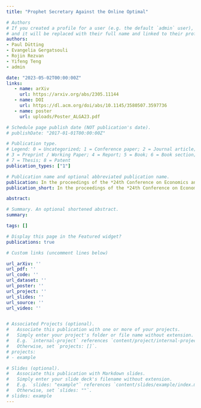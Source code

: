 ```yaml
---
title: "Prophet Secretary Against the Online Optimal"

# Authors
# If you created a profile for a user (e.g. the default `admin` user), write the username (folder name) here
# and it will be replaced with their full name and linked to their profile.
authors:
- Paul Dütting
- Evangelia Gergatsouli
- Rojin Rezvan
- Yifeng Teng
- admin

date: "2023-05-02T00:00:00Z"
links:
   - name: arXiv
     url: https://arxiv.org/abs/2305.11144
   - name: DOI
     url: https://dl.acm.org/doi/abs/10.1145/3580507.3597736
   - name: poster
     url: uploads/Poster_ALGA23.pdf

# Schedule page publish date (NOT publication's date).
# publishDate: "2017-01-01T00:00:00Z"

# Publication type.
# Legend: 0 = Uncategorized; 1 = Conference paper; 2 = Journal article;
# 3 = Preprint / Working Paper; 4 = Report; 5 = Book; 6 = Book section;
# 7 = Thesis; 8 = Patent
publication_types: ["1"]

# Publication name and optional abbreviated publication name.
publication: In the proceedings of the *24th Conference on Economics and Computation* **(EC '23)**
publication_short: In the proceedings of the *24th Conference on Economics and Computation* **(EC '23)**

abstract:

# Summary. An optional shortened abstract.
summary:

tags: []

# Display this page in the Featured widget?
publications: true

# Custom links (uncomment lines below)

url_arXiv: ''
url_pdf: ''
url_code: ''
url_dataset: ''
url_poster: ''
url_project: ''
url_slides: ''
url_source: ''
url_video: ''


# Associated Projects (optional).
#   Associate this publication with one or more of your projects.
#   Simply enter your project's folder or file name without extension.
#   E.g. `internal-project` references `content/project/internal-project/index.md`.
#   Otherwise, set `projects: []`.
# projects:
# - example

# Slides (optional).
#   Associate this publication with Markdown slides.
#   Simply enter your slide deck's filename without extension.
#   E.g. `slides: "example"` references `content/slides/example/index.md`.
#   Otherwise, set `slides: ""`.
# slides: example
---
```

